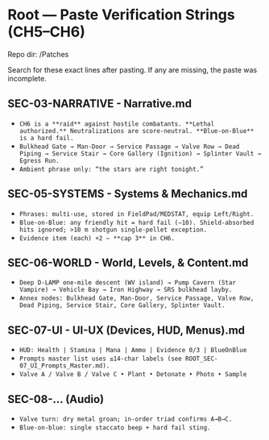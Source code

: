 # Root — Paste Verification Strings (CH5–CH6)
Repo dir: /Patches

Search for these exact lines after pasting. If any are missing, the paste was incomplete.

## SEC-03-NARRATIVE - Narrative.md
- `CH6 is a **raid** against hostile combatants. **Lethal authorized.** Neutralizations are score‑neutral. **Blue‑on‑Blue** is a hard fail.`
- `Bulkhead Gate → Man‑Door → Service Passage → Valve Row → Dead Piping → Service Stair → Core Gallery (Ignition) → Splinter Vault → Egress Run.`
- `Ambient phrase only: “the stars are right tonight.”`

## SEC-05-SYSTEMS - Systems & Mechanics.md
- `Phrases: multi‑use, stored in FieldPad/MEDSTAT, equip Left/Right.`
- `Blue‑on‑Blue: any friendly hit = hard fail (−10). Shield‑absorbed hits ignored; >10 m shotgun single‑pellet exception.`
- `Evidence item (each) +2 — **cap 3** in CH6.`

## SEC-06-WORLD - World, Levels, & Content.md
- `Deep D‑LAMP one‑mile descent (WV island) → Pump Cavern (Star Vampire) → Vehicle Bay → Iron Highway → SRS bulkhead layby.`
- `Annex nodes: Bulkhead Gate, Man‑Door, Service Passage, Valve Row, Dead Piping, Service Stair, Core Gallery, Splinter Vault.`

## SEC-07-UI - UI-UX (Devices, HUD, Menus).md
- `HUD: Health | Stamina | Mana | Ammo | Evidence 0/3 | BlueOnBlue`
- `Prompts master list uses ≤14‑char labels (see ROOT_SEC-07_UI_Prompts_Master.md).`
- `Valve A / Valve B / Valve C • Plant • Detonate • Photo • Sample`

## SEC-08-... (Audio)
- `Valve turn: dry metal groan; in‑order triad confirms A→B→C.`
- `Blue‑on‑blue: single staccato beep + hard fail sting.`
